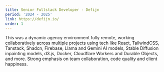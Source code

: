 ```yaml
---
title: Senior Fullstack Developer - Defijn
period: '2024 - 2025'
link: https://defijn.io/
order: 1
---
```


This was a dynamic agency environment fully remote, working collaboratively across multiple projects using tech like React, TailwindCSS, Tanstack, Shadcn, Firebase, Llama and Gemini AI models, Stable Diffusion inpainting models, d3.js, Docker, Cloudflare Workers and Durable Objects, and more. Strong emphasis on team collaboration, code quality and client happiness.
